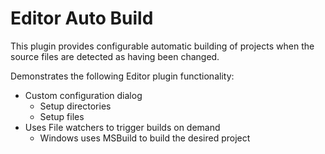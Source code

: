 # Editor Auto Build

This plugin provides configurable automatic building of projects when the source files are detected as having been changed.

Demonstrates the following Editor plugin functionality:

- Custom configuration dialog
    - Setup directories
    - Setup files
- Uses File watchers to trigger builds on demand
    - Windows uses MSBuild to build the desired project